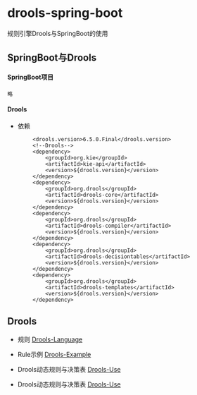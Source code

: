 # drools-spring-boot

规则引擎Drools与SpringBoot的使用

## SpringBoot与Drools

#### SpringBoot项目
    略
#### Drools
- 依赖
```
        <drools.version>6.5.0.Final</drools.version>
        <!--Drools-->
        <dependency>
            <groupId>org.kie</groupId>
            <artifactId>kie-api</artifactId>
            <version>${drools.version}</version>
        </dependency>
        <dependency>
            <groupId>org.drools</groupId>
            <artifactId>drools-core</artifactId>
            <version>${drools.version}</version>
        </dependency>
        <dependency>
            <groupId>org.drools</groupId>
            <artifactId>drools-compiler</artifactId>
            <version>${drools.version}</version>
        </dependency>
        <dependency>
            <groupId>org.drools</groupId>
            <artifactId>drools-decisiontables</artifactId>
            <version>${drools.version}</version>
        </dependency>
        <dependency>
            <groupId>org.drools</groupId>
            <artifactId>drools-templates</artifactId>
            <version>${drools.version}</version>
        </dependency>
```


## Drools

   - 规则
   [Drools-Language](https://github.com/MyHerux/drools-springboot/blob/master/Drools-Language.md)

   - Rule示例
   [Drools-Example](https://github.com/MyHerux/drools-springboot/blob/master/Drools-Example.md)
   
   - Drools动态规则与决策表
   [Drools-Use](https://github.com/MyHerux/drools-springboot/blob/master/Drools-Use.md)

   - Drools动态规则与决策表
   [Drools-Use](https://github.com/MyHerux/drools-springboot/blob/master/Drools-ComplexProblem.md)
